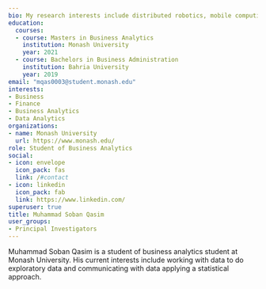 ```yaml
---
bio: My research interests include distributed robotics, mobile computing and programmable matter.
education:
  courses:
  - course: Masters in Business Analytics
    institution: Monash University
    year: 2021
  - course: Bachelors in Business Administration 
    institution: Bahria University
    year: 2019
email: "mqas0003@student.monash.edu"
interests:
- Business
- Finance
- Business Analytics
- Data Analytics
organizations:
- name: Monash University
  url: https://www.monash.edu/
role: Student of Business Analytics
social:
- icon: envelope
  icon_pack: fas
  link: /#contact
- icon: linkedin
  icon_pack: fab
  link: https://www.linkedin.com/
superuser: true
title: Muhammad Soban Qasim
user_groups:
- Principal Investigators
---
```


Muhammad Soban Qasim is a student of business analytics student at Monash University. His current interests include working with data to do exploratory data and communicating with data applying a statistical approach. 



